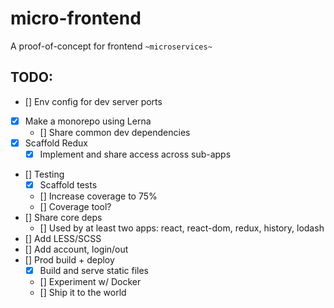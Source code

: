 # micro-frontend

A proof-of-concept for frontend `~microservices~`

## TODO:

- [] Env config for dev server ports
- [x] Make a monorepo using Lerna
  - [] Share common dev dependencies
- [x] Scaffold Redux
    - [x] Implement and share access across sub-apps
- [] Testing
  - [x] Scaffold tests
  - [] Increase coverage to 75%
  - [] Coverage tool?
- [] Share core deps
  - [] Used by at least two apps: react, react-dom, redux, history, lodash
- [] Add LESS/SCSS
- [] Add account, login/out
- [] Prod build + deploy
  - [x] Build and serve static files
  - [] Experiment w/ Docker
  - [] Ship it to the world

